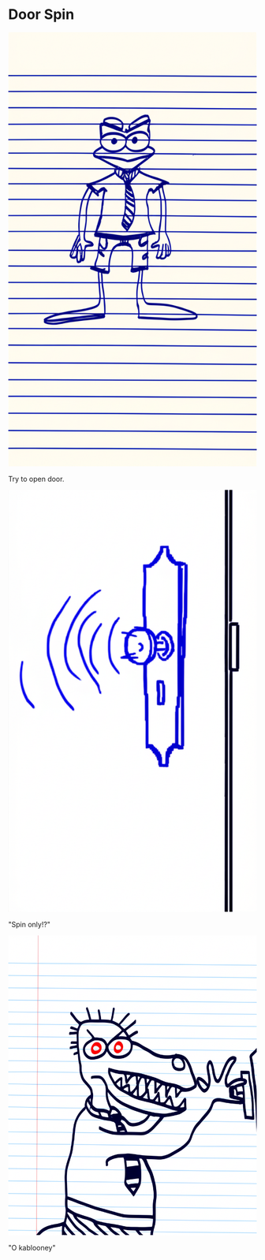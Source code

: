 # Door Spin

![Garrey Goosey grabs a doorknob with determination.](door-1.png)

Try to open door.

![Garrey Goosey spins the doorknob repeatedly, looking confused.](door-2.png)

"Spin only!?"

![Garrey Goosey glares furiously at the doorknob, which has come off in his hand.](door-3.png)

"O kablooney"
